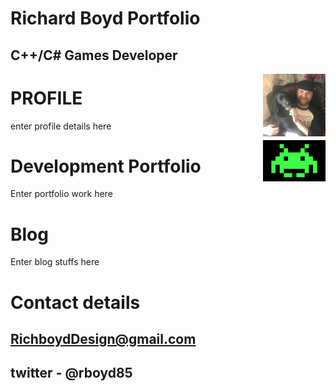 
#                                                         Richard Boyd Portfolio          
  
##                                                            C++/C# Games Developer
  


 ><img align="right" width="100" width="300" src="oreo.jpg">

 
# PROFILE

enter profile details here 

 ><img align="right" width="100" width="300" src="Space_invaders_alien.jpg">

# Development Portfolio

Enter portfolio work here


# Blog

Enter blog stuffs here


# Contact details

## RichboydDesign@gmail.com 
## twitter - @rboyd85

